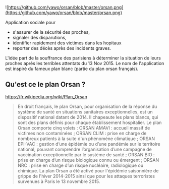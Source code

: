 ![https://github.com/yawo/orsan/blob/master/orsan.png](https://github.com/yawo/orsan/blob/master/orsan.png)

Application sociale pour
* s'assurer de la sécurité des proches, 
* signaler des disparutions, 
* identifier rapidement des victimes dans les hopitaux  
* reporter des décès après des incidents graves.

L'idée part de la souffrance des parisiens à déterminer la situation de leurs proches après les terribles attentats du 13 Nov 2015.
Le nom de l'application est inspiré du fameux plan blanc (partie du plan orsan français).

## Qu'est ce le plan Orsan ?
https://fr.wikipedia.org/wiki/Plan_Orsan
> En droit français, le plan Orsan, pour organisation de la réponse du système de santé en situations sanitaires exceptionnelles, est un dispositif national datant de 2014. Il chapeaute les plans blancs, qui sont des plans définis pour chaque établissement hospitalier.
Le plan Orsan comporte cinq volets :
ORSAN AMAVI : accueil massif de victimes non contaminées ;
ORSAN CLIM : prise en charge de nombreux patients à la suite d'un phénomène climatique ;
ORSAN EPI-VAC : gestion d’une épidémie ou d’une pandémie sur le territoire national, pouvant comprendre l’organisation d’une campagne de vaccination exceptionnelle par le système de santé ;
ORSAN BIO : prise en charge d’un risque biologique connu ou émergent ;
ORSAN NRC : prise en charge d’un risque nucléaire, radiologique ou chimique.
La plan Orsan a été activé pour l'épidémie saisonnière de grippe de l'hiver 2014-2015 ainsi que pour les attaques terroristes survenues à Paris le 13 novembre 2015.
